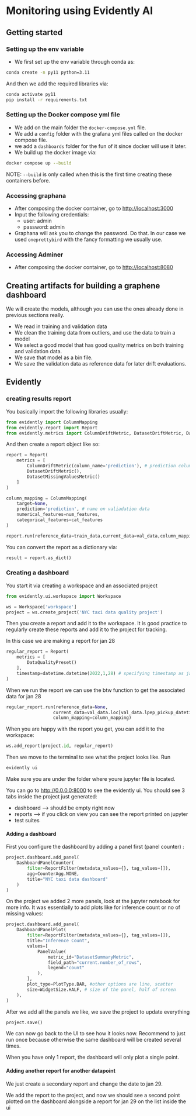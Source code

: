# Monitoring using Evidently AI

## Getting started
### Setting up the env variable
- We first set up the env variable through conda as:
```bash
conda create -n py11 python=3.11
```
And then we add the required libraries via:
```bash
conda activate py11
pip install -r requirements.txt
```

### Setting up the Docker compose yml file
- We add on the main folder the `docker-compose.yml` file.
- We add a `config` folder with the grafana yml files called on the docker compose file.
- we add a `dashboards` folder for the fun of it since docker will use it later.
- We build up the docker image via:
```bash
docker compose up --build
```

NOTE: `--build` is only called when this is the first time creating these containers before.

### Accessing graphana
- After composing the docker container, go to [http://localhost:3000](http://localhost:3000)
- Input the following credentials:
  - user: admin
  - password: admin
- Graphana will ask you to change the password. Do that. In our case we used `oneprettybird` with the fancy formatting we usually use.

### Accessing Adminer
- After composing the docker container, go to [http://localhost:8080](http://localhost:8080)

## Creating artifacts for building a graphene dashboard
We will create the models, although you can use the ones already done in previous sections really.
- We read in training and validation data
- We clean the training data from outliers, and use the data to train a model
- We select a good model that has good quality metrics on both training and validation data.
- We save that model as a bin file.
- We save the validation data as reference data for later drift evaluations.

## Evidently
### creating results report
You basically import the following libraries usually:
```python
from evidently import ColumnMapping
from evidently.report import Report
from evidently.metrics import ColumnDriftMetric, DatasetDriftMetric, DatasetMissingValuesMetric
```

And then create a report object like so:
```python
report = Report(
    metrics = [
        ColumnDriftMetric(column_name='prediction'), # prediction column in validation data will be assess for drift
        DatasetDriftMetric(),
        DatasetMissingValuesMetric()
    ]
)

column_mapping = ColumnMapping(
    target=None,
    prediction='prediction', # name on valiadation data
    numerical_features=num_features,
    categorical_features=cat_features
)

report.run(reference_data=train_data,current_data=val_data,column_mapping=column_mapping)

```

You can convert the report as a dictionary via:
```python
result = report.as_dict()
```

### Creating a dashboard
You start it via creating a workspace and an associated project
```python
from evidently.ui.workspace import Workspace 

ws = Workspace['workspace']
project = ws.create_project('NYC taxi data quality project')
```

Then you create a report and add it to the workspace. It is good practice to regularly create these reports and add it to the project for tracking.

In this case we are making a report for jan 28

```python
regular_report = Report(
    metrics = [
        DataQualityPreset()
    ],
    timestamp=datetime.datetime(2022,1,28) # specifying timestamp as jan 28
)
```

When we run the report we can use the btw function to get the associated data for jan 28
```python
regular_report.run(reference_data=None,
                  current_data=val_data.loc[val_data.lpep_pickup_datetime.between('2022-01-28', '2022-01-29', inclusive="left")],
                  column_mapping=column_mapping)
```

When you are happy with the report you get, you can add it to the workspace:

```python
ws.add_report(project.id, regular_report)
```

Then we move to the terminal to see what the project looks like. Run
```bash
evidently ui
```

Make sure you are under the folder where youre jupyter file is located.

You can go to http://0.0.0.0:8000 to see the evidently ui. You should see 3 tabs inside the project just generated:
- dashboard --> should be empty right now
- reports --> if you click on view you can see the report printed on jupyter
- test suites 

#### Adding a dashboard
First you configure the dashboard by adding a panel first (panel counter) :
```python
project.dashboard.add_panel(
    DashboardPanelCounter(
        filter=ReportFilter(metadata_values={}, tag_values=[]),
        agg=CounterAgg.NONE,
        title="NYC taxi data dashboard"
    )
)
```

On the project we added 2 more panels, look at the jupyter notebook for more info. It was essentially to add plots like for inference count or no of missing values:
```python
project.dashboard.add_panel(
    DashboardPanelPlot(
        filter=ReportFilter(metadata_values={}, tag_values=[]),
        title="Inference Count",
        values=[
            PanelValue(
                metric_id="DatasetSummaryMetric",
                field_path="current.number_of_rows",
                legend="count"
            ),
        ],
        plot_type=PlotType.BAR, #other options are line, scatter
        size=WidgetSize.HALF, # size of the panel, half of screen
    ),
)
```

After we add all the panels we like, we save the project to update everything
```python
project.save()
```

We can now go back to the UI to see how it looks now. Recommend to just run once because otherwise the same dashboard will be created several times.

When you have only 1 report, the dashboard will only plot a single point.


#### Adding another report for another datapoint
We just create a secondary report and change the date to jan 29.

We add the report to the project, and now we should see a second point plotted on the dashboard alongside a report for jan 29 on the list inside the ui